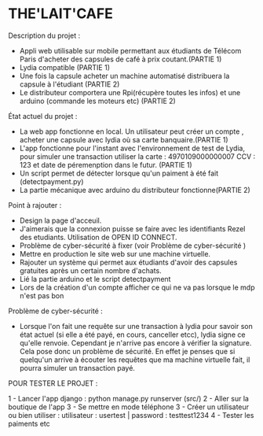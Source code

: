 # THE'LAIT'CAFE

Description du projet : 
- Appli web utilisable sur mobile permettant aux étudiants de Télécom Paris d'acheter des capsules de café à prix coutant.(PARTIE 1)
- Lydia compatible (PARTIE 1)
- Une fois la capsule acheter un machine automatisé distribuera la capsule à l'étudiant (PARTIE 2)
- Le distributeur comportera une Rpi(récupère toutes les infos) et une arduino (commande les moteurs etc) (PARTIE 2)


État actuel du projet : 
 - La web app fonctionne en local. Un utilisateur peut créer un compte , acheter une capsule avec lydia où sa carte banquaire.(PARTIE 1)
 - L'app fonctionne pour l'instant avec l'environnement de test de Lydia, pour simuler une transaction utiliser la carte : 4970109000000007  CCV : 123 et date de péremenption dans le futur. (PARTIE 1)
 - Un script permet de détecter lorsque qu'un paiment à été fait (detectpayment.py)
 - La partie mécanique avec arduino du distributeur fonctionne(PARTIE 2)

Point à rajouter : 
  - Design la page d'acceuil.
  - J'aimerais que la connexion puisse se faire avec les identifiants Rezel des etudiants. Utilisation de OPEN ID CONNECT.
  - Problème de cyber-sécurité à fixer (voir Problème de cyber-sécurité ) 
  - Mettre en production le site web sur une machine virtuelle.
  - Rajouter un système qui permet aux étudiants d'avoir des capsules gratuites après un certain nombre d'achats.
  - Lié la partie arduino et le script detectpayment
  - Lors de la création d'un compte afficher ce qui ne va pas lorsque le mdp n'est pas bon
    
    

Problème de cyber-sécurité : 
  - Lorsque l'on fait une requête sur une transaction à lydia pour savoir son état actuel (si elle a été payé, en cours, canceller etcc), lydia signe ce qu'elle renvoie.
Cependant je n'arrive pas encore à vérifier la signature. Cela pose donc un problème de sécurité. En effet je penses que si quelqu'un arrive à écouter les requêtes que ma machine virtuelle fait, il pourra simuler un transaction payé.


POUR TESTER LE PROJET : 

1 - Lancer l'app django : python manage.py runserver (src/)
2 - Aller sur la boutique de l'app
3 - Se mettre en mode téléphone
3 - Créer un utilisateur ou bien utiliser : utilisateur : usertest | password : testtest1234
4 - Tester les paiments etc
